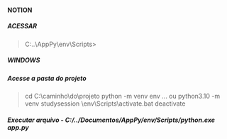 #### NOTION

##### ACESSAR

 > C:\..\AppPy\env\Scripts>

##### WINDOWS

##### Acesse a pasta do projeto

> cd C:\caminho\do\projeto
> python -m venv env ... ou python3.10 -m venv studysession
> \env\Scripts\activate.bat
> deactivate

##### Executar arquivo -  C:/../Documentos/AppPy/env/Scripts/python.exe app.py